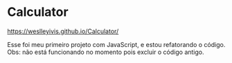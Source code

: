 # Calculator

https://weslleyivis.github.io/Calculator/

Esse foi meu primeiro projeto com JavaScript, e estou refatorando o código.
Obs: não está funcionando no momento pois excluir o código antigo.
